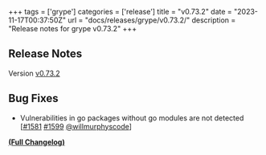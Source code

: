 +++
tags = ['grype']
categories = ['release']
title = "v0.73.2"
date = "2023-11-17T00:37:50Z"
url = "docs/releases/grype/v0.73.2/"
description = "Release notes for grype v0.73.2"
+++

## Release Notes

Version [v0.73.2](https://github.com/anchore/grype/releases/tag/v0.73.2)

## Bug Fixes

- Vulnerabilities in go packages without go modules are not detected [[#1581](https://github.com/anchore/grype/issues/1581) [#1599](https://github.com/anchore/grype/pull/1599) [@willmurphyscode](https://github.com/willmurphyscode)]

**[(Full Changelog)](https://github.com/anchore/grype/compare/v0.73.1...v0.73.2)**
